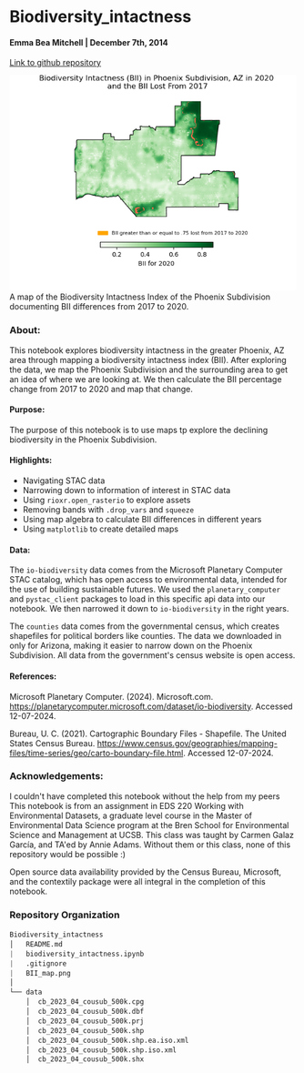 # Biodiversity_intactness

#### Emma Bea Mitchell | December 7th, 2014

[Link to github repository](https://github.com/emmabeamitchell/Biodiversity_intactness)


<img src="BII_map.png" alt="Biodiversity Intactness Index map of Phoenix">
A map of the Biodiversity Intactness Index of the Phoenix Subdivision documenting BII differences from 2017 to 2020. 

### About: 

This notebook explores biodiversity intactness in the greater Phoenix, AZ area through mapping a biodiversity intactness index (BII). After exploring the data, we map the Phoenix Subdivision and the surrounding area to get an idea of where we are looking at. We then calculate the BII percentage change from 2017 to 2020 and map that change. 

#### Purpose:

The purpose of this notebook is to use maps tp explore the declining biodiversity in the Phoenix Subdivision.

#### Highlights:

- Navigating STAC data
- Narrowing down to information of interest in STAC data
- Using `rioxr.open_rasterio` to explore assets
- Removing bands with `.drop_vars` and `squeeze`
- Using map algebra to calculate BII differences in different years
- Using `matplotlib` to create detailed maps

#### Data:

The `io-biodiversity` data comes from the Microsoft Planetary Computer STAC catalog, which has open access to environmental data, intended for the use of building sustainable futures. We used the `planetary_computer` and `pystac_client` packages to load in this specific api data into our notebook. We then narrowed it down to `io-biodiversity` in the right years. 

The `counties` data comes from the governmental census, which creates shapefiles for political borders like counties. The data we downloaded in only for Arizona, making it easier to narrow down on the Phoenix Subdivision. All data from the government's census website is open access. 

#### References: 

Microsoft Planetary Computer. (2024). Microsoft.com. https://planetarycomputer.microsoft.com/dataset/io-biodiversity. Accessed 12-07-2024. 

‌Bureau, U. C. (2021). Cartographic Boundary Files - Shapefile. The United States Census Bureau. https://www.census.gov/geographies/mapping-files/time-series/geo/carto-boundary-file.html. Accessed 12-07-2024.

### Acknowledgements: 

I couldn't have completed this notebook without the help from my peers
This notebook is from an assignment in EDS 220 Working with Environmental Datasets, a graduate level course in the Master of Environmental Data Science program at the Bren School for Environmental Science and Management at UCSB. This class was taught by Carmen Galaz García, and TA'ed by Annie Adams. Without them or this class, none of this repository would be possible :) 

Open source data availability provided by the Census Bureau, Microsoft, and the contextily package were all integral in the completion of this notebook. 

### Repository Organization 

```python
Biodiversity_intactness
│   README.md
|   biodiversity_intactness.ipynb
|   .gitignore
|   BII_map.png
│
└── data 
    │  cb_2023_04_cousub_500k.cpg
    │  cb_2023_04_cousub_500k.dbf
    │  cb_2023_04_cousub_500k.prj
    │  cb_2023_04_cousub_500k.shp
    │  cb_2023_04_cousub_500k.shp.ea.iso.xml
    │  cb_2023_04_cousub_500k.shp.iso.xml
    │  cb_2023_04_cousub_500k.shx
       
```

      
    
